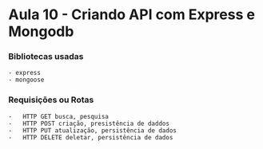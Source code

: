 # Aula 10 - Criando API com Express e Mongodb

### Bibliotecas usadas
    - express
    - mongoose


### Requisições ou Rotas
    -   HTTP GET busca, pesquisa
    -   HTTP POST criação, presistência de daddos
    -   HTTP PUT atualização, persistência de dados
    -   HTTP DELETE deletar, persistência de dados
